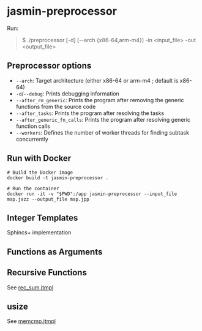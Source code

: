 # jasmin-preprocessor

Run:

> $ ./preprocessor [-d] [--arch {x86-64,arm-m4}] -in <input_file> -out <output_file>

## Preprocessor options

- `--arch`: Target architecture (either x86-64 or arm-m4 ; default is x86-64)
- `-d`/`--debug`: Prints debugging information
- `--after_rm_generic`: Prints the program after removing the generic functions from the source code
- `--after_tasks`: Prints the program after resolving the tasks
- `--after_generic_fn_calls`: Prints the program after resolving generic function calls
- `--workers`: Defines the number of worker threads for finding subtask concurrently

## Run with Docker

```
# Build the Docker image
docker build -t jasmin-preprocessor .

# Run the container
docker run -it -v "$PWD":/app jasmin-preprocessor --input_file map.jazz --output_file map.jpp
```

## Integer Templates

Sphincs+ implementation

## Functions as Arguments

## Recursive Functions

See [rec_sum.jtmpl](examples/rec_sum.jtmpl)

## usize

See [memcmp.jtmpl](examples/memcmp.jtmpl)
